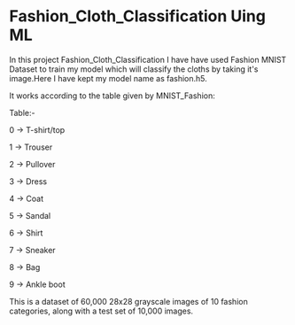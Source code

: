 # Fashion_Cloth_Classification Uing ML
In this project Fashion_Cloth_Classification I have have used Fashion MNIST Dataset to train my model which will classify the cloths by taking it's image.Here I have kept my model name as fashion.h5.

It works according to the table given by MNIST_Fashion:

Table:-

0 ->	    T-shirt/top

1 ->	    Trouser

2 ->	    Pullover

3 ->	    Dress

4 ->	    Coat

5 ->	    Sandal

6 ->	    Shirt

7 ->	    Sneaker

8 ->	    Bag

9 ->	    Ankle boot

This is a dataset of 60,000 28x28 grayscale images of 10 fashion categories, along with a test set of 10,000 images.
